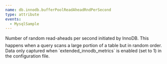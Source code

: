 ```yaml
---
name: db.innodb.bufferPoolReadAheadRndPerSecond
type: attribute
events:
  - MysqlSample
---
```


Number of random read-aheads per second initiated by InnoDB. This happens when a query scans a large portion of a table but in random order. Data only captured when \`extended\_innodb\_metrics\` is enabled (set to 1) in the configuration file.